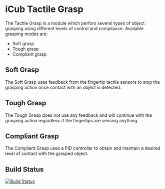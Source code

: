 iCub Tactile Grasp
=================

The Tactile Grasp is a module which perfors several types of object grasping using different levels of control and compliance.
Available grasping modes are:
 * Soft grasp
 * Tough grasp
 * Compliant grasp


Soft Grasp
----------
The Soft Grasp uses feedback from the fingertip tactile sensors to stop the grasping action once contact with an object is detected.


Tough Grasp
-----------
The Tough Grasp does not use any feedback and will continue with the grasping action regardless if the fingertips are sensing anything.


Compliant Grasp
---------------
The Compliant Grasp uses a PID controller to obtain and maintain a desired level of contact with the grasped object.


Build Status
------------
[![Build Status](https://travis-ci.org/JoErNanO/icub-tactilegrasp.svg?branch=master)](https://travis-ci.org/JoErNanO/icub-tactilegrasp)
